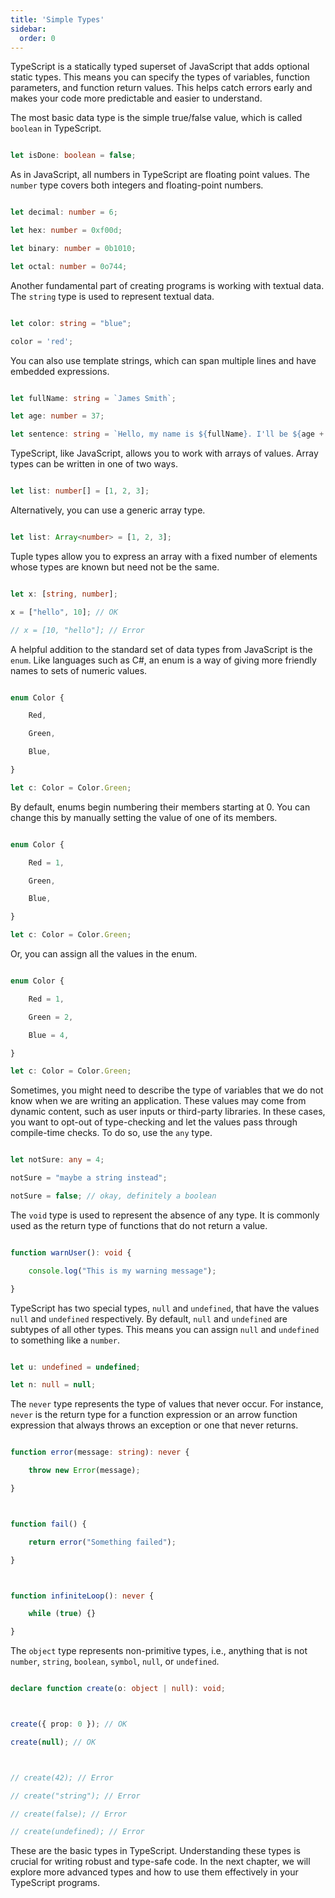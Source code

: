 ```yaml
---
title: 'Simple Types'
sidebar:
  order: 0
---
```


 

TypeScript is a statically typed superset of JavaScript that adds optional static types. This means you can specify the types of variables, function parameters, and function return values. This helps catch errors early and makes your code more predictable and easier to understand.







The most basic data type is the simple true/false value, which is called `boolean` in TypeScript.



```typescript

let isDone: boolean = false;

```





As in JavaScript, all numbers in TypeScript are floating point values. The `number` type covers both integers and floating-point numbers.



```typescript

let decimal: number = 6;

let hex: number = 0xf00d;

let binary: number = 0b1010;

let octal: number = 0o744;

```





Another fundamental part of creating programs is working with textual data. The `string` type is used to represent textual data.



```typescript

let color: string = "blue";

color = 'red';

```



You can also use template strings, which can span multiple lines and have embedded expressions.



```typescript

let fullName: string = `James Smith`;

let age: number = 37;

let sentence: string = `Hello, my name is ${fullName}. I'll be ${age + 1} years old next month.`;

```





TypeScript, like JavaScript, allows you to work with arrays of values. Array types can be written in one of two ways.



```typescript

let list: number[] = [1, 2, 3];

```



Alternatively, you can use a generic array type.



```typescript

let list: Array<number> = [1, 2, 3];

```





Tuple types allow you to express an array with a fixed number of elements whose types are known but need not be the same.



```typescript

let x: [string, number];

x = ["hello", 10]; // OK

// x = [10, "hello"]; // Error

```





A helpful addition to the standard set of data types from JavaScript is the `enum`. Like languages such as C#, an enum is a way of giving more friendly names to sets of numeric values.



```typescript

enum Color {

    Red,

    Green,

    Blue,

}

let c: Color = Color.Green;

```



By default, enums begin numbering their members starting at 0. You can change this by manually setting the value of one of its members.



```typescript

enum Color {

    Red = 1,

    Green,

    Blue,

}

let c: Color = Color.Green;

```



Or, you can assign all the values in the enum.



```typescript

enum Color {

    Red = 1,

    Green = 2,

    Blue = 4,

}

let c: Color = Color.Green;

```





Sometimes, you might need to describe the type of variables that we do not know when we are writing an application. These values may come from dynamic content, such as user inputs or third-party libraries. In these cases, you want to opt-out of type-checking and let the values pass through compile-time checks. To do so, use the `any` type.



```typescript

let notSure: any = 4;

notSure = "maybe a string instead";

notSure = false; // okay, definitely a boolean

```





The `void` type is used to represent the absence of any type. It is commonly used as the return type of functions that do not return a value.



```typescript

function warnUser(): void {

    console.log("This is my warning message");

}

```





TypeScript has two special types, `null` and `undefined`, that have the values `null` and `undefined` respectively. By default, `null` and `undefined` are subtypes of all other types. This means you can assign `null` and `undefined` to something like a `number`.



```typescript

let u: undefined = undefined;

let n: null = null;

```





The `never` type represents the type of values that never occur. For instance, `never` is the return type for a function expression or an arrow function expression that always throws an exception or one that never returns.



```typescript

function error(message: string): never {

    throw new Error(message);

}



function fail() {

    return error("Something failed");

}



function infiniteLoop(): never {

    while (true) {}

}

```





The `object` type represents non-primitive types, i.e., anything that is not `number`, `string`, `boolean`, `symbol`, `null`, or `undefined`.



```typescript

declare function create(o: object | null): void;



create({ prop: 0 }); // OK

create(null); // OK



// create(42); // Error

// create("string"); // Error

// create(false); // Error

// create(undefined); // Error

```



These are the basic types in TypeScript. Understanding these types is crucial for writing robust and type-safe code. In the next chapter, we will explore more advanced types and how to use them effectively in your TypeScript programs.
